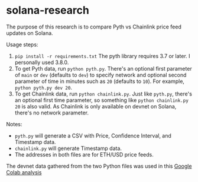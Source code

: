# solana-research
The purpose of this research is to compare Pyth vs Chainlink price feed updates on Solana.

Usage steps:
1. `pip install -r requirements.txt` The pyth library requires 3.7 or later. I personally used 3.8.0.
2. To get Pyth data, run `python pyth.py`. There's an optional first parameter of `main` or `dev` (defaults to `dev`) to specify network and optional second parameter of time in minutes such as `20` (defaults to `10`). For example, `python pyth.py dev 20`.
3. To get Chainlink data, run `python chainlink.py`. Just like `pyth.py`, there's an optional first time parameter, so something like `python chainlink.py 20` is also valid. As Chainlink is only available on devnet on Solana, there's no network parameter.

Notes:
* `pyth.py` will generate a CSV with Price, Confidence Interval, and Timestamp data.
* `chainlink.py` will generate Timestamp data.
* The addresses in both files are for ETH/USD price feeds.

The devnet data gathered from the two Python files was used in this [Google Colab analysis](https://colab.research.google.com/drive/1-xB7xCSp1oPpb2LlNAX5-7LpBe2VA5uY?usp=sharing)
